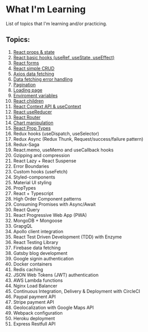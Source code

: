 # What I'm Learning

List of topics that I'm learning and/or practicing.

## Topics:

1) [React props & state](https://github.com/JoakimTeixeira/tweet-component)
2) [React basic hooks (useRef, useState, useEffect)](https://github.com/JoakimTeixeira/contact-app)
3) [React forms](https://github.com/JoakimTeixeira/contact-app)
4) [React simple CRUD](https://github.com/JoakimTeixeira/contact-app)
5) [Axios data fetching](https://github.com/JoakimTeixeira/image-search)
6) [Data fetching error handling](https://github.com/JoakimTeixeira/image-search)
7) [Pagination](https://github.com/JoakimTeixeira/image-search)
8) [Loading page](https://github.com/JoakimTeixeira/image-search) 
9) [Enviroment variables](https://github.com/JoakimTeixeira/image-search) 
10) [React children](https://github.com/JoakimTeixeira/expense-tracker)
11) [React Context API & useContext](https://github.com/JoakimTeixeira/expense-tracker)
12) [React useReducer](https://github.com/JoakimTeixeira/banking-component)
13) [React Router](https://github.com/JoakimTeixeira/routes-page)
14) [Chart manipulation](https://github.com/JoakimTeixeira/coin-tracker)
15) [React Prop Types](https://github.com/JoakimTeixeira/coin-tracker)
16) Redux hooks (useDispatch, useSelector)
17) Redux Async (Redux Thunk, Request/success/failure pattern)
18) Redux-Saga
19) React.memo, useMemo and useCallback hooks
20) Gzipping and compression
21) React Lazy + React Suspense
22) Error Boundaries
23) Custom hooks (useFetch)
24) Styled-components
25) Material UI styling
26) PropTypes
27) React + Typescript
28) High Order Component patterns
29) Consuming Promises with Async/Await
30) React Query
31) React Progressive Web App (PWA)
32) MongoDB + Mongoose
33) GrapgQL
34) Apollo client integration
35) React Test Driven Development (TDD) with Enzyme
36) React Testing Library
37) Firebase data fetching  
38) Gatsby blog development
39) Google signin authentication
40) Docker containers
41) Redis caching
42) JSON Web Tokens (JWT) authentication
43) AWS Lambda functions
44) Nginx Load Balancer
45) Continuous Integration, Delivery & Deployment with CircleCI
46) Paypal payment API
47) Stripe payment API
48) Geolocalization with Google Maps API
49) Webpack configuration
50) Heroku deployment
51) Express Restfull API 
